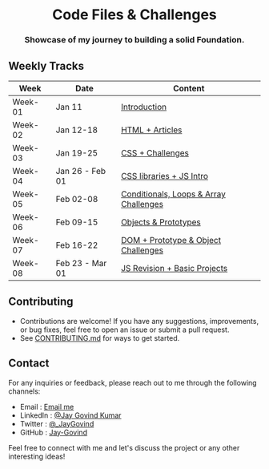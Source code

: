 <h1 align="center">Code Files & Challenges</h1>

<h3 align="center">
  Showcase of my journey to building a solid Foundation.
</h3>

## Weekly Tracks

| **Week**| **Date**        | **Content** |
| --------| --------------- | ----------- |
| Week-01 | Jan 11          | [Introduction](./week-01/README.md) |  
| Week-02 | Jan 12-18       | [HTML + Articles](./week-02/README.md) |
| Week-03 | Jan 19-25       | [CSS + Challenges](./week-03/README.md) |
| Week-04 | Jan 26 - Feb 01 | [CSS libraries + JS Intro](./week-04/README.md) |
| Week-05 | Feb 02-08       | [Conditionals, Loops & Array Challenges](./week-05/README.md) |
| Week-06 | Feb 09-15       | [Objects & Prototypes](./week-06/README.md) |
| Week-07 | Feb 16-22       | [DOM + Prototype & Object Challenges](./week-07/README.md) |
| Week-08 | Feb 23 - Mar 01 | [JS Revision + Basic Projects](./week-08/README.md) |


## Contributing

- Contributions are welcome! If you have any suggestions, improvements, or bug fixes, feel free to open an issue or submit a pull request.
- See [CONTRIBUTING.md](../CONTRIBUTING.md) for ways to get started.

## Contact

For any inquiries or feedback, please reach out to me through the following channels:

- Email : [Email me](mailto:govind.iq@gmail.com)
- LinkedIn : [@Jay Govind Kumar](https://www.linkedin.com/in/govind-jay)
- Twitter : [@\_JayGovind](https://twitter.com/_JayGovind)
- GitHub : [Jay-Govind](https://www.github.com/Jay-Govind-Kumar)

Feel free to connect with me and let's discuss the project or any other interesting ideas!